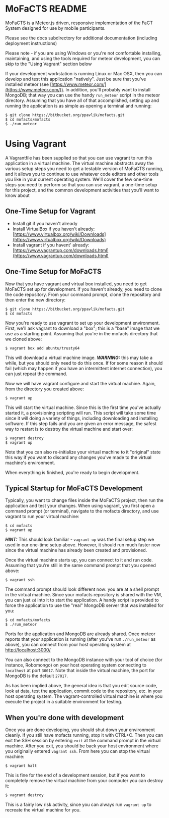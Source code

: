 MoFaCTS README
==============================

MoFaCTS is a Meteor.js driven, responsive implementation of the FaCT
System designed for use by mobile participants.

Please see the docs subdirectory for additional documentation (including
deployment instructions)

Please note - if you are using Windows or you're not comfortable installing,
maintaining, and using the tools required for meteor development, you can
skip to the "Using Vagrant" section below

If your development workstation is running Linux or Mac OSX, then you can develop
and test this application "natively". Just be sure that you've installed meteor
(see [https://www.meteor.com/](https://www.meteor.com/)). In addition, you'll
probably want to install  MongoDB; that way you can use the handy `run_meteor`
script in the meteor directory. Assuming that you have all of that accomplished,
setting up and running the application is as simple as opening a terminal and
running:

    $ git clone https://bitbucket.org/ppavlik/mofacts.git
    $ cd mofacts/mofacts
    $ ./run_meteor


Using Vagrant
===================

A Vagrantfile has been supplied so that you can use vagrant to run this application
in a virtual machine. The virtual machine abstracts away the various setup steps
you need to get a testable version of MoFaCTS running, and it allows you to continue
to use whatever code editors and other tools you like in your current operating
system. We'll cover the few one-time steps you need to perform so that you can use
vagrant, a one-time setup for this project, and the common development activities
that you'll want to know about


One-Time Setup for Vagrant
-------------------------------

 * Install git if you haven't already
 * Install VirtualBox if you haven't already: 
   [https://www.virtualbox.org/wiki/Downloads](https://www.virtualbox.org/wiki/Downloads)
 * Install vagrant if you havent' already: 
   [https://www.vagrantup.com/downloads.html](https://www.vagrantup.com/downloads.html)


One-Time Setup for MoFaCTS
-------------------------------

Now that you have vagrant and virtual box installed, you need to get MoFaCTS set
up for development. If you haven't already, you need to clone the code repository.
From your command prompt, clone the repository and then enter the new directory:

    $ git clone https://bitbucket.org/ppavlik/mofacts.git
    $ cd mofacts

Now you're ready to use vagrant to set up your development environment. First,
we'll ask vagrant to download a "box"; this is a "base" image that we use as a
starting point. Assuming that you're in the mofacts directory that we cloned 
above:

    $ vagrant box add ubuntu/trusty64

This will download a virtual machine image. ***WARNING:*** this may take a while,
but you should only need to do this once. If for some reason it should fail (which
may happen if you have an intermittent internet connection), you can just repeat
the command.

Now we will have vagrant configure and start the virtual machine. Again, from the
directory you created above:

    $ vagrant up

This will start the virtual machine. Since this is the first time you've actually
started it, a provisioning scripting will run. This script will take some time
since it will doing a variety of things, including downloading and installing
software. If this step fails and you are given an error message, the safest way
to restart is to destroy the virtual machine and start over:

    $ vagrant destroy
    $ vagrant up

Note that you can also re-initialize your virtual machine to it "original" state
this way if you want to discard any changes you've made to the virtual machine's
environment.

When everything is finished, you're ready to begin development.


Typical Startup for MoFaCTS Development
----------------------------------------

Typically, you want to change files inside the MoFaCTS project, then run the
application and test your changes. When using vagrant, you first open a command
prompt (or terminal), navigate to the mofacts directory, and use vagrant to
run your virtual machine:

    $ cd mofacts
    $ vagrant up

***HINT:*** This should look familiar - `vagrant up` was the final setup step
we used in our one-time setup above. However, it should run much faster now since
the virtual machine has already been created and provisioned.

Once the virtual machine starts up, you can connect to it and run code. Assuming
that you're still in the same command prompt that you opened above:

    $ vagrant ssh

The command prompt should look different now: you are at a shell prompt in the
virtual machine. Since your mofacts repository is shared with the VM, you can
just `cd` into it to start the application. A handy script is provided to force
the application to use the "real" MongoDB server that was installed for you:

    $ cd mofacts/mofacts
    $ ./run_meteor
    
Ports for the application and MongoDB are already shared. Once meteor reports
that your application is running (after you've run `./run_meteor` as above), you
can connect from your host operating system at 
[http://localhost:3000/](http://localhost:3000/)

You can also connect to the MongoDB instance with your tool of choice (for instance,
Robomongo) on your host operating system connecting to `localhost` at port `30017`.
Note that inside the virtual machine, the port for MongoDB is the default `27017`.

As has been implied above, the general idea is that you edit source code, look at
data, test the application, commit code to the repository, etc. in your host
operating system. The vagrant-controlled virtual machine is where you execute the
project in a suitable environment for testing.

When you're done with development
----------------------------------------

Once you are done developing, you should shut down your environment cleanly. If
you still have mofacts running, stop it with CTRL+C. Then you can exit the SSH
session by entering `exit` at the command prompt in the virtual machine. After
you exit, you should be back your host environment where you originally entered
`vagrant ssh`. From here you can stop the virtual machine:

    $ vagrant halt

This is fine for the end of a development session, but if you want to completely
remove the virtual machine from your computer you can destroy it:

    $ vagrant destroy
    
This is a fairly low risk activity, since you can always run `vagrant up` to
recreate the virtual machine for you.
